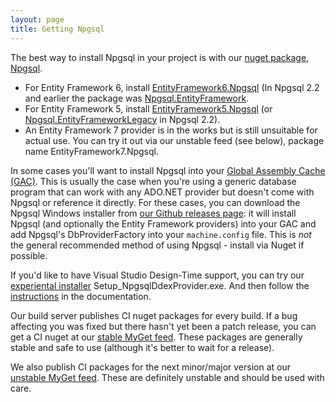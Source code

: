 ```yaml
---
layout: page
title: Getting Npgsql
---
```

The best way to install Npgsql in your project is with our <a href="https://www.nuget.org/packages/Npgsql/">nuget package, Npgsql</a>.

- For Entity Framework 6, install <a href="https://www.nuget.org/packages/EntityFramework6.Npgsql/">EntityFramework6.Npgsql</a>
(In Npgsql 2.2 and earlier the package was <a href="https://www.nuget.org/packages/Npgsql.EntityFramework/">Npgsql.EntityFramework</a>.
- For Entity Framework 5, install <a href="https://www.nuget.org/packages/EntityFramework5.Npgsql/">EntityFramework5.Npgsql</a>
(or <a href="https://www.nuget.org/packages/Npgsql.EntityFrameworkLegacy/">Npgsql.EntityFrameworkLegacy</a> in Npgsql 2.2).
- An Entity Framework 7 provider is in the works but is still unsuitable for actual use. You can try it out via our unstable
feed (see below), package name EntityFramework7.Npgsql.

In some cases you'll want to install Npgsql into your
[Global Assembly Cache (GAC)](https://msdn.microsoft.com/en-us/library/yf1d93sz%28v=vs.110%29.aspx?f=255&MSPPError=-2147217396).
This is usually the case when you're using a generic database program that can work with any ADO.NET provider but doesn't come
with Npgsql or reference it directly. For these cases, you can download the Npgsql Windows installer from
[our Github releases page](https://github.com/npgsql/npgsql/releases): it will install Npgsql (and optionally the Entity Framework
providers) into your GAC and add Npgsql's DbProviderFactory into your `machine.config` file.
This is *not* the general recommended method of using Npgsql - install via Nuget if possible.

If you'd like to have Visual Studio Design-Time support, you can try our <a href="https://github.com/npgsql/npgsql/releases">experiental installer</a> Setup_NpgsqlDdexProvider.exe.
And then follow the <a href="doc/ddex.html">instructions</a> in the documentation.

Our build server publishes CI nuget packages for every build. If a bug affecting you was fixed but there hasn't yet been a patch release,
you can get a CI nuget at our [stable MyGet feed](https://www.myget.org/gallery/npgsql). These packages are generally stable and
safe to use (although it's better to wait for a release).

We also publish CI packages for the next minor/major version at our [unstable MyGet feed](https://www.myget.org/gallery/npgsql-unstable).
These are definitely unstable and should be used with care.
